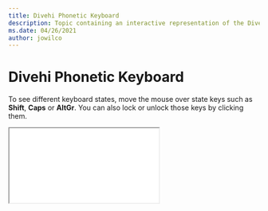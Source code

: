 ```yaml
--- 
title: Divehi Phonetic Keyboard 
description: Topic containing an interactive representation of the Divehi Phonetic Keyboard 
ms.date: 04/26/2021 
author: jowilco 
--- 
```

 
# Divehi Phonetic Keyboard 
 
To see different keyboard states, move the mouse over state keys such as **Shift**, **Caps** or **AltGr**. You can also lock or unlock those keys by clicking them. 
 
<iframe src="kbddiv1.html"></iframe> 
